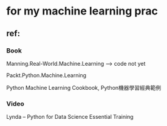 # for my machine learning prac

## ref:
### Book
Manning.Real-World.Machine.Learning --> code not yet

Packt.Python.Machine.Learning

Python Machine Learning Cookbook, Python機器學習經典範例

### Video
Lynda – Python for Data Science Essential Training

